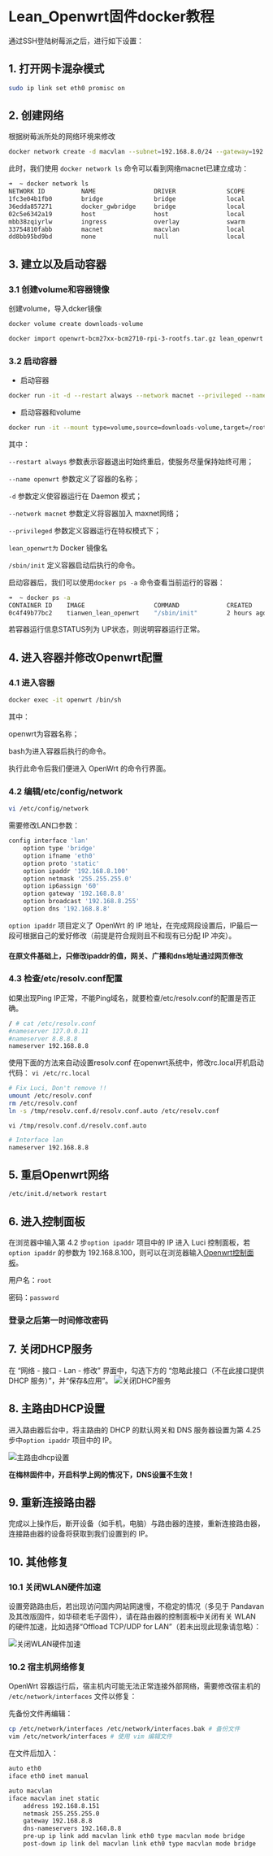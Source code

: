 # Lean_Openwrt固件docker教程

通过SSH登陆树莓派之后，进行如下设置：

## 1. 打开网卡混杂模式

```bash
sudo ip link set eth0 promisc on
```

## 2. 创建网络

根据树莓派所处的网络环境来修改

```bash
docker network create -d macvlan --subnet=192.168.8.0/24 --gateway=192.168.8.8 -o parent=eth0 macnet
```

此时，我们使用 ```docker network ls``` 命令可以看到网络macnet已建立成功：

```bash
➜  ~ docker network ls
NETWORK ID          NAME                DRIVER              SCOPE
1fc3e04b1fb0        bridge              bridge              local
36edda857271        docker_gwbridge     bridge              local
02c5e6342a19        host                host                local
mbb38zqiyrlw        ingress             overlay             swarm
33754810fabb        macnet              macvlan             local
dd8bb95bd9bd        none                null                local
```

## 3. 建立以及启动容器

### 3.1 创建volume和容器镜像

创建volume，导入dcker镜像

```bash
docker volume create downloads-volume

docker import openwrt-bcm27xx-bcm2710-rpi-3-rootfs.tar.gz lean_openwrt
```

### 3.2 启动容器

* 启动容器

```bash
docker run -it -d --restart always --network macnet --privileged --name openwrt lean_openwrt /sbin/init
```

* 启动容器和volume

```bash
docker run -it --mount type=volume,source=downloads-volume,target=/root/downloads -d --restart always --network macnet --privileged --name openwrt lean_openwrt /sbin/init
```

其中：

```--restart always``` 参数表示容器退出时始终重启，使服务尽量保持始终可用；

```--name openwrt``` 参数定义了容器的名称；

```-d``` 参数定义使容器运行在 Daemon 模式；

```--network macnet``` 参数定义将容器加入 maxnet网络；

```--privileged``` 参数定义容器运行在特权模式下；

```lean_openwrt为``` Docker 镜像名

```/sbin/init``` 定义容器启动后执行的命令。

启动容器后，我们可以使用```docker ps -a``` 命令查看当前运行的容器：

```bash
➜  ~ docker ps -a
CONTAINER ID    IMAGE                   COMMAND             CREATED             STATUS       PORTS   NAMES
0c4f49b77bc2    tianwen_lean_openwrt    "/sbin/init"        2 hours ago         Up 2 hours           tianwen_openwrt
```

若容器运行信息STATUS列为 UP状态，则说明容器运行正常。

## 4. 进入容器并修改Openwrt配置

### 4.1 进入容器

```bash
docker exec -it openwrt /bin/sh
```

其中：

openwrt为容器名称；

bash为进入容器后执行的命令。

执行此命令后我们便进入 OpenWrt 的命令行界面。

### 4.2 编辑/etc/config/network

```bash
vi /etc/config/network
```

需要修改LAN口参数：

```bash
config interface 'lan'
    option type 'bridge'
    option ifname 'eth0'
    option proto 'static'
    option ipaddr '192.168.8.100'
    option netmask '255.255.255.0'
    option ip6assign '60'
    option gateway '192.168.8.8'
    option broadcast '192.168.8.255'
    option dns '192.168.8.8'
```

```option ipaddr``` 项目定义了 OpenWrt 的 IP 地址，在完成网段设置后，IP最后一段可根据自己的爱好修改（前提是符合规则且不和现有已分配 IP 冲突）。

#### 在原文件基础上，只修改ipaddr的值，网关、广播和dns地址通过网页修改

### 4.3 检查/etc/resolv.conf配置

如果出现Ping IP正常，不能Ping域名，就要检查/etc/resolv.conf的配置是否正确。

```bash
/ # cat /etc/resolv.conf
#nameserver 127.0.0.11
#nameserver 8.8.8.8
nameserver 192.168.8.8
```

使用下面的方法来自动设置resolv.conf
在openwrt系统中，修改rc.local开机启动代码：
```vi /etc/rc.local```

```bash
# Fix Luci, Don't remove !!
umount /etc/resolv.conf
rm /etc/resolv.conf
ln -s /tmp/resolv.conf.d/resolv.conf.auto /etc/resolv.conf
```

```vi /tmp/resolv.conf.d/resolv.conf.auto```

```bash
# Interface lan
nameserver 192.168.8.8
```

## 5. 重启Openwrt网络

```bash
/etc/init.d/network restart
```

## 6. 进入控制面板

在浏览器中输入第 4.2 步```option ipaddr``` 项目中的 IP 进入 Luci 控制面板，若```option ipaddr``` 的参数为 192.168.8.100，则可以在浏览器输入[Openwrt控制面板](http://192.168.8.100)。

用户名：```root```

密码：```password```

### 登录之后第一时间修改密码

## 7. 关闭DHCP服务

在 “网络 - 接口 - Lan - 修改” 界面中，勾选下方的 “忽略此接口（不在此接口提供 DHCP 服务）”，并“保存&应用”。
![关闭DHCP服务](https://github.com/Oakwen/Openwrt/raw/master/images/shutdown_dhcp.png)

## 8. 主路由DHCP设置

进入路由器后台中，将主路由的 DHCP 的默认网关和 DNS 服务器设置为第 4.25 步中```option ipaddr``` 项目中的 IP。

![主路由dhcp设置](https://github.com/Oakwen/Openwrt/raw/master/images/main_router_dhcp_setting.png)

**在梅林固件中，开启科学上网的情况下，DNS设置不生效！**

## 9. 重新连接路由器

完成以上操作后，断开设备（如手机，电脑）与路由器的连接，重新连接路由器，连接路由器的设备将获取到我们设置到的 IP。

## 10. 其他修复

### 10.1 关闭WLAN硬件加速

设置旁路路由后，若出现访问国内网站网速慢，不稳定的情况（多见于 Pandavan 及其改版固件，如华硕老毛子固件），请在路由器的控制面板中关闭有关 WLAN 的硬件加速，比如选择“Offload TCP/UDP for LAN”（若未出现此现象请忽略）：

![关闭WLAN硬件加速](https://github.com/Oakwen/Openwrt/raw/master/images/VLAN_speedup.png)

### 10.2 宿主机网络修复

OpenWrt 容器运行后，宿主机内可能无法正常连接外部网络，需要修改宿主机的 ```/etc/network/interfaces``` 文件以修复：

先备份文件再编辑：

```bash
cp /etc/network/interfaces /etc/network/interfaces.bak # 备份文件
vim /etc/network/interfaces # 使用 vim 编辑文件
```

在文件后加入：

```bash
auto eth0
iface eth0 inet manual

auto macvlan
iface macvlan inet static
    address 192.168.8.151
    netmask 255.255.255.0
    gateway 192.168.8.8
    dns-nameservers 192.168.8.8
    pre-up ip link add macvlan link eth0 type macvlan mode bridge
    post-down ip link del macvlan link eth0 type macvlan mode bridge
```
